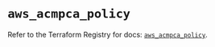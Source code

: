 # `aws_acmpca_policy`

Refer to the Terraform Registry for docs: [`aws_acmpca_policy`](https://registry.terraform.io/providers/hashicorp/aws/5.90.0/docs/resources/acmpca_policy).
